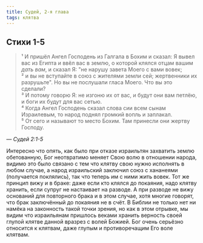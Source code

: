```yaml
---
title: Судей, 2-я глава
tags: клятва
---
```


## Стихи 1-5

> ¹ И пришёл Ангел Господень из Галгала в Бохим и сказал: Я вывел вас из Египта и ввёл вас в землю, о которой клялся отцам вашим *дать вам*,
> и сказал Я: "не нарушу завета Моего с вами вовек;  
> ² и вы не вступайте в союз с жителями земли сей; жертвенники их разрушьте". Но вы не послушали гласа Моего. Что вы это сделали?  
> ³ И потому говорю Я: не изгоню их от вас, и будут они вам петлёю, и боги их будут для вас сетью.  
> ⁴ Когда Ангел Господень сказал слова сии всем сынам Израилевым, то народ поднял громкий вопль и заплакал.  
> ⁵ От сего и называют то место Бохим. Там принесли они жертву Господу.

— <cite>Судей&nbsp;2:1-5</cite>

Интересно что опять, как было при отказе израильтян захватить землю обетованную, Бог неотвратимо меняет Свою волю в отношении народа,
видимо это было связано с тем что клятву свою нужно исполнять в любом случае, а народ израильский заключил союз с хананеями
(получается поклялись), так что теперь им с ними жить вовек. Тот же принцип вижу и в браке: даже если кто клялся до покаяния,
надо клятву хранить, если супруг не настаивает на разводе. А при разводе не вижу оснований для повторного брака и в этом случае,
хотя многие говорят, что брак заключённый до покаяния не в счёт. В Библии не только нет ни намёка на законность такой точки зрения,
но как в этом отрывке, мы видим что израильянам пришлось веками хранить верность своей глупой клятве данной вразрез с волей Божией.
Бог очень серьёзно относится к клятвам, даже глупым и противоречащим Его воле клятвам.
